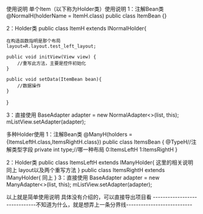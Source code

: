 使用说明
单个Item（以下称为Holder类）使用说明
1：注解Bean类
@NormalH(holderName = ItemH.class)
public class ItemBean {}

2：Holder类
public class ItemH extends INormalHolder<ItemBean>{

    在构造函数指明是那个布局
    layout=R.layout.test_left_layout;

    public void initView(View view) {
        //重写此方法，主要是控件初始化
    }

    public void setData(ItemBean bean){
        //数据操作
    }
}

3：直接使用
BaseAdapter adapter = new NormalAdapter<>(list, this);
mListView.setAdapter(adapter);

多种Holder使用
1：注解Bean类
@ManyH(holders = {ItemsLeftH.class,ItemsRightH.class})
public class ItemsBean {
    @TypeH//注解类型字段
    private int type;//哪一种布局 0:ItemsLeftH 1:ItemsRightH
}

2：Holder类
public class ItemsLeftH extends IManyHolder<ItemsBean>{
    这里的相关说明同上
    layout以及两个重写方法
}
public class ItemsRightH extends IManyHolder<ItemsBean>{
    同上
}
3：直接使用
BaseAdapter adapter = new ManyAdapter<>(list, this);
mListView.setAdapter(adapter);

以上就是简单使用说明
具体没有介绍的，可以直接导出项目看
------------------------------不知道为什么，就是想弄上一条分界线---------------------------

